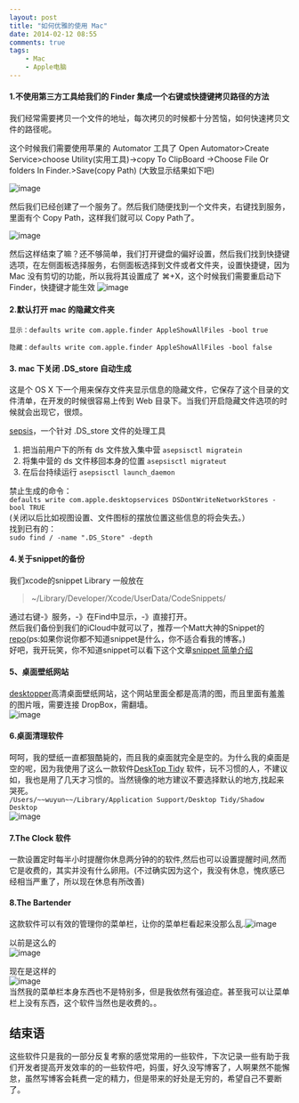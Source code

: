 ```yaml
---
layout: post
title: "如何优雅的使用 Mac"
date: 2014-02-12 08:55
comments: true
tags: 
	- Mac 
	- Apple电脑
---
```

#### 1.不使用第三方工具给我们的 Finder 集成一个右键或快捷键拷贝路径的方法

我们经常需要拷贝一个文件的地址，每次拷贝的时候都十分苦恼，如何快速拷贝文件的路径呢。
<!-- more -->
这个时候我们需要使用苹果的 Automator 工具了
Open Automator>Create Service>choose Utility(实用工具)->copy To ClipBoard ->Choose File Or folders In Finder.>Save(copy Path)
(大致显示结果如下吧)  

![image](http://m1.img.srcdd.com/farm5/d/2015/0726/00/08DB0B57DDC2678DDFFC45493A122A12_LARGE_984_859.png)    

然后我们已经创建了一个服务了。然后我们随便找到一个文件夹，右键找到服务，里面有个 Copy Path，这样我们就可以 Copy Path了。    

![image](http://m1.img.srcdd.com/farm5/d/2015/0726/00/E277DF4A50F61FE8017CC726FACD4321_LARGE_635_617.png)    

然后这样结束了嘛？还不够简单，我们打开键盘的偏好设置，然后我们找到快捷键选项，在左侧面板选择服务，右侧面板选择到文件或者文件夹，设置快捷键，因为 Mac 没有剪切的功能，所以我将其设置成了  ⌘+X，这个时候我们需要重启动下 Finder，快捷键才能生效
![image](http://m3.img.srcdd.com/farm4/d/2015/0726/00/EDDB18FB7E552BC194626206EF9E97B1_LARGE_638_526.png)  
#### 2.默认打开 mac 的隐藏文件夹

`显示：defaults write com.apple.finder AppleShowAllFiles -bool true  `

`隐藏：defaults write com.apple.finder AppleShowAllFiles -bool false `  

#### 3. mac 下关闭 .DS_store 自动生成
这是个 OS X 下一个用来保存文件夹显示信息的隐藏文件，它保存了这个目录的文件清单，在开发的时候很容易上传到 Web 目录下。当我们开启隐藏文件选项的时候就会出现它，很烦。

[sepsis](http://asepsis.binaryage.com/)，一个针对 .DS_store 文件的处理工具  

1. 把当前用户下的所有 ds 文件放入集中营
`asepsisctl migratein`
2. 将集中营的 ds 文件移回本身的位置   `asepsisctl migrateut`
3. 在后台持续运行   `asepsisctl launch_daemon`  

禁止生成的命令：  
`defaults write com.apple.desktopservices DSDontWriteNetworkStores -bool TRUE`  
(关闭以后比如视图设置、文件图标的摆放位置这些信息的将会失去。）  
找到已有的：  
`sudo find / -name ".DS_Store" -depth`  
#### 4.关于snippet的备份  
我们xcode的snippet Library 一般放在
> ~/Library/Developer/Xcode/UserData/CodeSnippets/  

 通过右键-》服务，-》在Find中显示，-》直接打开。  
 然后我们备份到我们的iCloud中就可以了，推荐一个Matt大神的Snippet的[repo](https://github.com/Xcode-Snippets/Objective-C)(ps:如果你说你都不知道snippet是什么，你不适合看我的博客。)  
 好吧，我开玩笑，你不知道snippet可以看下这个文章[snippet 简单介绍](http://mobile.51cto.com/hot-431722.htm)
 
####  5、桌面壁纸网站
[desktopper](https://www.desktoppr.co/wallpapers)高清桌面壁纸网站，这个网站里面全都是高清的图，而且里面有羞羞的图片哦，需要连接 DropBox，需翻墙。  
![image](http://m2.img.srcdd.com/farm4/d/2015/0726/00/D8D142DE844529891865F85992641DA6_LARGE_2282_1322.png)  

#### 6.桌面清理软件  
呵呵，我的壁纸一直都狠酷毙的，而且我的桌面就完全是空的。为什么我的桌面是空的呢，因为我使用了这么一款软件[DeskTop Tidy](https://itunes.apple.com/us/app/desktop-tidy/id468622130?mt=12) 软件，玩不习惯的人，不建议如，我也是用了几天才习惯的。当然镜像的地方建议不要选择默认的地方,找起来哭死。  
`/Users/~~wuyun~~/Library/Application Support/Desktop Tidy/Shadow Desktop`  
![image](http://m2.img.srcdd.com/farm5/d/2015/0726/00/235677CD376EA7EAA98DC717F92C5298_LARGE_962_1174.png)    

#### 7.The Clock 软件
一款设置定时每半小时提醒你休息两分钟的的软件,然后也可以设置提醒时间,然而它是收费的，其实并没有什么卵用。(不过确实因为这个，我没有休息，愧疚感已经相当严重了，所以现在休息有所改善)

#### 8.The Bartender
这款软件可以有效的管理你的菜单栏，让你的菜单栏看起来没那么乱.![image](http://m2.img.srcdd.com/farm4/d/2015/0726/00/499946B645F1BF74C61F6E5E3F963511_LARGE_186_192.png)

以前是这么的  
![image](http://m2.img.srcdd.com/farm4/d/2015/0726/00/12954A725459E8647B94C84ED815B12A_LARGE_1814_42.png)
  
 现在是这样的    
 ![image](http://m3.img.srcdd.com/farm4/d/2015/0726/00/E6B2D1963E3B6FB46AF10F5B45570A8E_LARGE_1750_48.png)  
 当然我的菜单栏本身东西也不是特别多，但是我依然有强迫症。甚至我可以让菜单栏上没有东西，这个软件当然也是收费的。。

## 结束语 
这些软件只是我的一部分反复考察的感觉常用的一些软件，下次记录一些有助于我们开发者提高开发效率的的一些软件吧，妈蛋，好久没写博客了，人啊果然不能懈怠，虽然写博客会耗费一定的精力，但是带来的好处是无穷的，希望自己不要断了。



 
